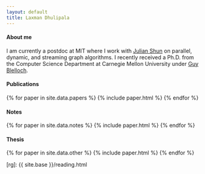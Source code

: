 ```yaml
---
layout: default
title: Laxman Dhulipala
---
```


#### About me
I am currently a postdoc at MIT where I work with [Julian Shun][julian] on parallel, dynamic, and streaming graph
algorithms. I recently received a Ph.D. from the Computer Science
Department at Carnegie Mellon University under [Guy Blelloch][guy].

#### Publications

{% for paper in site.data.papers %}
  {% include paper.html %}
{% endfor %}

#### Notes

{% for paper in site.data.notes %}
  {% include paper.html %}
{% endfor %}


#### Thesis

{% for paper in site.data.other %}
  {% include paper.html %}
{% endfor %}


[guy]: http://www.cs.cmu.edu/~guyb/
[julian]: https://people.csail.mit.edu/jshun/
[kuba]: https://ai.google/research/people/105517
[zoya]: https://sites.google.com/site/zoyasvitkina/
[ampcpaper]: https://arxiv.org/abs/1905.07533
[rg]: {{ site.base }}/reading.html
